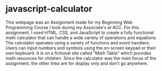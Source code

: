 # javascript-calculator
This webpage was an Assignment made for my Beginning Web Programming Course I took during my Associate's at ACC. For this assignment, I used HTML, CSS, and 
JavaScript to create a fully functional math calculator that can handle a wide variety of operations and equations. The calculator operates using a variety of 
functions and event handlers. Users can input numbers and symbols using the on-screen keypad or their own keyboard. It is on a fictional site called "Math Table" 
which provides math resources for children. Since the calculator was the main focus of the assignment, the other links are for display only and don't go anywhere. 
